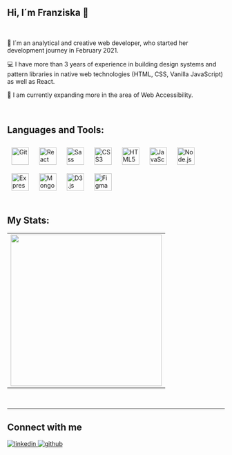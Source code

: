 ## Hi, I´m Franziska 👋
  
 <br/> 
 
🔭 I´m an analytical and creative web developer, who started her development journey in February 2021.

💻 I have more than 3 years of experience in building design systems and pattern libraries in native web technologies (HTML, CSS, Vanilla JavaScript) as well as React.

🌱 I am currently expanding more in the area of Web Accessibility.

<br/>  


## Languages and Tools:  
<div align="left">  
<img style="margin: 10px" src="https://profilinator.rishav.dev/skills-assets/git-scm-icon.svg" title="Git" alt="Git" height="40" /> 
<img style="margin: 10px" src="https://profilinator.rishav.dev/skills-assets/react-original-wordmark.svg" title="React" alt="React" height="40" />  
<img style="margin: 10px" src="https://profilinator.rishav.dev/skills-assets/sass-original.svg" title="Sass" alt="Sass" height="40" />  
<img style="margin: 10px" src="https://profilinator.rishav.dev/skills-assets/css3-original-wordmark.svg" title="CSS3" alt="CSS3" height="40" />  
<img style="margin: 10px" src="https://profilinator.rishav.dev/skills-assets/html5-original-wordmark.svg" title="HTML5" alt="HTML5" height="40" /> 
<img style="margin: 10px" src="https://profilinator.rishav.dev/skills-assets/javascript-original.svg" title="JavaScript" alt="JavaScript" height="40" /> 
<img style="margin: 10px" src="https://profilinator.rishav.dev/skills-assets/nodejs-original-wordmark.svg" title="NodeJS" alt="Node.js" height="40" background="white"/> 
<img style="margin: 10px" src="https://profilinator.rishav.dev/skills-assets/express-original-wordmark.svg" title="ExpressJS" alt="Express.js" height="40" background="white" />  
<img style="margin: 10px" src="https://profilinator.rishav.dev/skills-assets/mongodb-original-wordmark.svg" title="MongoDB" alt="MongoDB" height="40" background="white"/>  
<img style="margin: 10px" src="https://profilinator.rishav.dev/skills-assets/d3js-original.svg" title="D3JS" alt="D3.js" height="40" />  
<img style="margin: 10px" src="https://profilinator.rishav.dev/skills-assets/figma-icon.svg" title="Figma" alt="Figma" height="40"> 

</div>  

<br/>  


## My Stats:
<table><tr><td valign="top" width="100%">

<img width="350px" src="https://github-readme-stats.vercel.app/api/top-langs/?username=zuzuc&theme=city_lights&layout=compact&hide_border=true" style="max-width: 100%;" />


</td></tr></table>  

<br/>  


----
## Connect with me

<a href="https://linkedin.com/in/franziska-luig/" target="_blank">
<img src=https://img.shields.io/badge/linkedin-%231E77B5.svg?&style=for-the-badge&logo=linkedin&logoColor=white alt=linkedin style="margin-bottom: 5px;" />
</a>
<a href="https://github.com/https://github.com/zuzuc" target="_blank">
<img src=https://img.shields.io/badge/github-%2324292e.svg?&style=for-the-badge&logo=github&logoColor=white alt=github style="margin-bottom: 5px;" />
</a>  